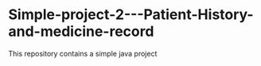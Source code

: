 # Simple-project-2---Patient-History-and-medicine-record
This repository contains a simple java project
